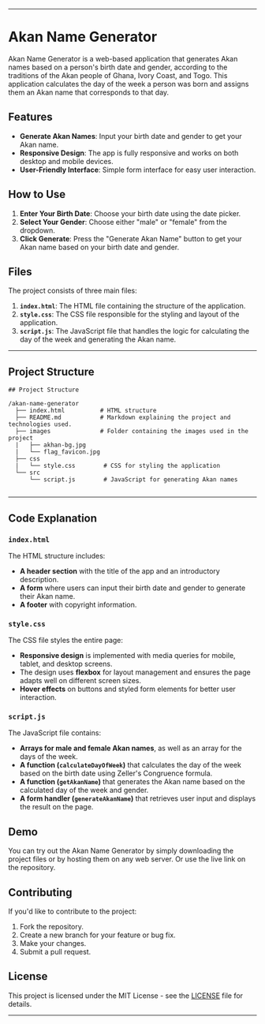 
---

# Akan Name Generator

Akan Name Generator is a web-based application that generates Akan names based on a person's birth date and gender, according to the traditions of the Akan people of Ghana, Ivory Coast, and Togo. This application calculates the day of the week a person was born and assigns them an Akan name that corresponds to that day.

## Features

- **Generate Akan Names**: Input your birth date and gender to get your Akan name.
- **Responsive Design**: The app is fully responsive and works on both desktop and mobile devices.
- **User-Friendly Interface**: Simple form interface for easy user interaction.

## How to Use

1. **Enter Your Birth Date**: Choose your birth date using the date picker.
2. **Select Your Gender**: Choose either "male" or "female" from the dropdown.
3. **Click Generate**: Press the "Generate Akan Name" button to get your Akan name based on your birth date and gender.

## Files

The project consists of three main files:

1. **`index.html`**: The HTML file containing the structure of the application.
2. **`style.css`**: The CSS file responsible for the styling and layout of the application.
3. **`script.js`**: The JavaScript file that handles the logic for calculating the day of the week and generating the Akan name.

---

## Project Structure

```
## Project Structure

/akan-name-generator
  ├── index.html          # HTML structure
  ├── README.md           # Markdown explaining the project and technologies used.
  ├── images              # Folder containing the images used in the project
  |   ├── akhan-bg.jpg
  |   └── flag_favicon.jpg
  ├── css
  |   └── style.css        # CSS for styling the application
  └── src
      └── script.js        # JavaScript for generating Akan names
          
```

---

## Code Explanation

### `index.html`

The HTML structure includes:
- **A header section** with the title of the app and an introductory description.
- **A form** where users can input their birth date and gender to generate their Akan name.
- **A footer** with copyright information.

### `style.css`

The CSS file styles the entire page:
- **Responsive design** is implemented with media queries for mobile, tablet, and desktop screens.
- The design uses **flexbox** for layout management and ensures the page adapts well on different screen sizes.
- **Hover effects** on buttons and styled form elements for better user interaction.

### `script.js`

The JavaScript file contains:
- **Arrays for male and female Akan names**, as well as an array for the days of the week.
- **A function (`calculateDayOfWeek`)** that calculates the day of the week based on the birth date using Zeller's Congruence formula.
- **A function (`getAkanName`)** that generates the Akan name based on the calculated day of the week and gender.
- **A form handler (`generateAkanName`)** that retrieves user input and displays the result on the page.

## Demo

You can try out the Akan Name Generator by simply downloading the project files or by hosting them on any web server.
Or use the live link on the repository.

## Contributing

If you'd like to contribute to the project:
1. Fork the repository.
2. Create a new branch for your feature or bug fix.
3. Make your changes.
4. Submit a pull request.

## License

This project is licensed under the MIT License - see the [LICENSE](LICENSE) file for details.

---
